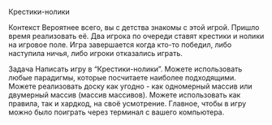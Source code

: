 Крестики-нолики


Контекст
Вероятнее всего, вы с детства знакомы с этой игрой. Пришло
время реализовать её. Два игрока по очереди ставят крестики
и нолики на игровое поле. Игра завершается когда кто-то
победил, либо наступила ничья, либо игроки отказались
играть.


Задача
Написать игру в “Крестики-нолики”. Можете использовать
любые парадигмы, которые посчитаете наиболее
подходящими. Можете реализовать доску как угодно - как
одномерный массив или двумерный массив (массив массивов).
Можете использовать как правила, так и хардкод, на своё
усмотрение. Главное, чтобы в игру можно было поиграть через
терминал с вашего компьютера.
